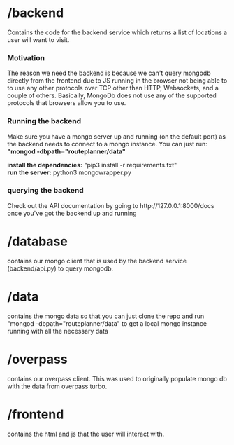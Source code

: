 <h1><b>/backend</b></h1>

Contains the code for the backend service which returns a list of 
locations a user will want to visit.
<h3><b>Motivation</b></h3>

The reason we need the backend is because we can't query
mongodb directly from the frontend due to JS running in the browser not being able to
to use any other protocols over TCP other than HTTP, Websockets, and a couple of others. Basically, MongoDb does
not use any of the supported protocols that browsers allow you to use.

<h3><b>Running the backend</b></h3>
Make sure you have a mongo server up and running (on the default port) as the backend needs to connect
to a mongo instance. You can just run:  
<b>"mongod -dbpath="routeplanner/data"</b>

<b>install the dependencies:</b> "pip3 install -r requirements.txt"  
<b>run the server:</b> python3 mongowrapper.py

<h3><b>querying the backend</b></h3>
Check out the API documentation by going to http://127.0.0.1:8000/docs once
you've got the backend up and running

<h1><b>/database</b></h1>
contains our mongo client that is used by the backend service (backend/api.py) to 
query mongodb.

<h1><b>/data</b></h1>
contains the mongo data so that you can just clone the repo
and run "mongod -dbpath="routeplanner/data" to get a local mongo 
instance running with all the necessary data

<h1><b>/overpass</b></h1>
contains our overpass client. This was used to originally
populate mongo db with the data from overpass turbo.

<h1><b>/frontend</b></h1>
contains the html and js that the user will interact with.